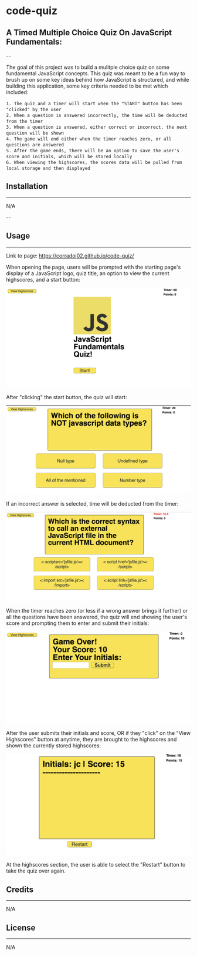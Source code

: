 # code-quiz
## A Timed Multiple Choice Quiz On JavaScript Fundamentals:
--

The goal of this project was to build a mulitple choice quiz on some fundamental JavaScript concepts. This quiz was meant to be a fun way to brush up on some key ideas behind how JavaScript is structured, and while building this application, some key criteria needed to be met which included:

    1. The quiz and a timer will start when the "START" button has been "clicked" by the user
    2. When a question is answered incorrectly, the time will be deducted from the timer
    3. When a question is answered, either correct or incorrect, the next question will be shown
    4. The game will end either when the timer reaches zero, or all questions are answered
    5. After the game ends, there will be an option to save the user's score and initials, which will be stored locally
    6. When viewing the highscores, the scores data will be pulled from local storage and then displayed
## Installation
---

N/A

--
## Usage
---
Link to page: https://corradoj02.github.io/code-quiz/

When opening the page, users will be prompted with the starting page's display of a JavaScript logo, quiz title, an option to view the current highscores, and a start button:

<img src="./assets/images/starting-page.png"> 

After "clicking" the start button, the quiz will start:

<img src="./assets/images/quiz-example.png">

If an incorrect answer is selected, time will be deducted from the timer:

<img src="./assets/images/wrong-answer.png">

When the timer reaches zero (or less if a wrong answer brings it further) or all the questions have been answered, the quiz will end showing the user's score and prompting them to enter and submit their initials:

<img src="./assets/images/game-over.png">

After the user submits their initials and score, OR if they "click" on the "View Highscores" button at anytime, they are brought to the highscores and shown the currently stored highscores:

<img src="./assets/images/highscores.png">

At the highscores section, the user is able to select the "Restart" button to take the quiz over again.

## Credits
---

N/A

## License
---

N/A

